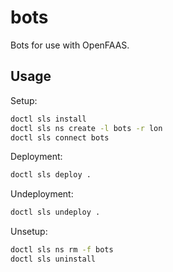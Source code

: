 # bots

Bots for use with OpenFAAS.

## Usage

Setup:
```bash
doctl sls install
doctl sls ns create -l bots -r lon
doctl sls connect bots
```

Deployment:

```bash
doctl sls deploy .
```

Undeployment:

```bash
doctl sls undeploy .
```

Unsetup:

```bash
doctl sls ns rm -f bots
doctl sls uninstall
```